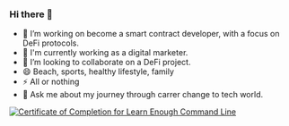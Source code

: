 ### Hi there 👋

- 🌱 I’m working on become a smart contract developer, with a focus on DeFi protocols.
- 🔭 I'm currently working as a digital marketer. 
- 👯 I’m looking to collaborate on a DeFi project.
- 😄 Beach, sports, healthy lifestyle, family
- ⚡ All or nothing
- 💬 Ask me about my journey through carrer change to tech world.

<a href="https://www.learnenough.com/certificates/SilviaMargarita"><img src="https://www.learnenough.com/certificates/SilviaMargarita/command-line-tutorial.svg" alt="Certificate of Completion for Learn Enough Command Line"></a>

<!--
**SilviaMargaritaOcegueda/SilviaMargaritaOcegueda** is a ✨ _special_ ✨ repository because its `README.md` (this file) appears on your GitHub profile.

Here are some ideas to get you started:

...


- 🤔 I’m looking for help with ...
- 💬 Ask me about ...
- 📫 How to reach me: ...

-  If a took a sabbatical year I would spend it on outdoor activities and sports
-->
